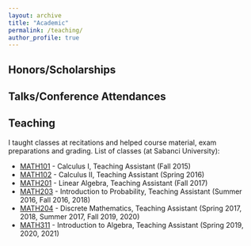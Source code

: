 ```yaml
---
layout: archive
title: "Academic"
permalink: /teaching/
author_profile: true
---
```


## Honors/Scholarships  
  

## Talks/Conference Attendances  


## Teaching  

I taught classes at recitations and helped course material, exam preparations and grading. List of classes (at Sabanci University):  

* [MATH101](https://www.sabanciuniv.edu/syllabus/courses.php?year=2015&term=01&subject=MATH&code=101&lan=eng) - Calculus I, Teaching Assistant (Fall 2015)
* [MATH102](https://www.sabanciuniv.edu/syllabus/courses.php?year=2016&term=02&subject=MATH&code=102&lan=eng) - Calculus II, Teaching Assistant (Spring 2016) 
* [MATH201](https://www.sabanciuniv.edu/syllabus/courses.php?year=2017&term=01&subject=MATH&code=201&lan=eng) - Linear Algebra, Teaching Assistant (Fall 2017) 
* [MATH203](https://www.sabanciuniv.edu/syllabus/courses.php?year=2018&term=01&subject=MATH&code=203&lan=eng) - Introduction to Probability, Teaching Assistant (Summer 2016, Fall 2016, 2018) 
* [MATH204](https://www.sabanciuniv.edu/syllabus/courses.php?year=2018&term=02&subject=MATH&code=204&lan=eng) - Discrete Mathematics, Teaching Assistant (Spring 2017, 2018, Summer 2017, Fall 2019, 2020) 
* [MATH311](https://www.sabanciuniv.edu/syllabus/courses.php?year=2021&term=02&subject=MATH&code=311&lan=eng) - Introduction to Algebra, Teaching Assistant (Spring 2019, 2020, 2021) 
